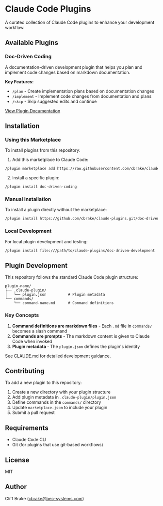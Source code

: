 # Claude Code Plugins

A curated collection of Claude Code plugins to enhance your development workflow.

## Available Plugins

### Doc-Driven Coding

A documentation-driven development plugin that helps you plan and implement code changes based on markdown documentation.

**Key Features:**
- `/plan` - Create implementation plans based on documentation changes
- `/implement` - Implement code changes from documentation and plans
- `/skip` - Skip suggested edits and continue

[View Plugin Documentation](./doc-driven-development/README.md)

## Installation

### Using this Marketplace

To install plugins from this repository:

1. Add this marketplace to Claude Code:
```bash
/plugin marketplace add https://raw.githubusercontent.com/cbrake/claude-plugins/main/marketplace.json
```

2. Install a specific plugin:
```bash
/plugin install doc-driven-coding
```

### Manual Installation

To install a plugin directly without the marketplace:

```bash
/plugin install https://github.com/cbrake/claude-plugins.git/doc-driven-development
```

### Local Development

For local plugin development and testing:

```bash
/plugin install file:///path/to/claude-plugins/doc-driven-development
```

## Plugin Development

This repository follows the standard Claude Code plugin structure:

```
plugin-name/
├── .claude-plugin/
│   └── plugin.json          # Plugin metadata
└── commands/
    └── command-name.md      # Command definitions
```

### Key Concepts

1. **Command definitions are markdown files** - Each `.md` file in `commands/` becomes a slash command
2. **Commands are prompts** - The markdown content is given to Claude Code when invoked
3. **Plugin metadata** - The `plugin.json` defines the plugin's identity

See [CLAUDE.md](./CLAUDE.md) for detailed development guidance.

## Contributing

To add a new plugin to this repository:

1. Create a new directory with your plugin structure
2. Add plugin metadata in `.claude-plugin/plugin.json`
3. Define commands in the `commands/` directory
4. Update `marketplace.json` to include your plugin
5. Submit a pull request

## Requirements

- Claude Code CLI
- Git (for plugins that use git-based workflows)

## License

MIT

## Author

Cliff Brake (cbrake@bec-systems.com)
